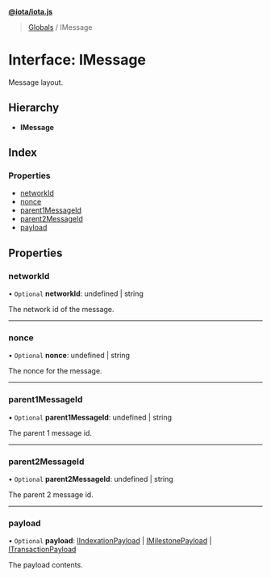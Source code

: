 **[@iota/iota.js](../README.md)**

> [Globals](../README.md) / IMessage

# Interface: IMessage

Message layout.

## Hierarchy

* **IMessage**

## Index

### Properties

* [networkId](imessage.md#networkid)
* [nonce](imessage.md#nonce)
* [parent1MessageId](imessage.md#parent1messageid)
* [parent2MessageId](imessage.md#parent2messageid)
* [payload](imessage.md#payload)

## Properties

### networkId

• `Optional` **networkId**: undefined \| string

The network id of the message.

___

### nonce

• `Optional` **nonce**: undefined \| string

The nonce for the message.

___

### parent1MessageId

• `Optional` **parent1MessageId**: undefined \| string

The parent 1 message id.

___

### parent2MessageId

• `Optional` **parent2MessageId**: undefined \| string

The parent 2 message id.

___

### payload

• `Optional` **payload**: [IIndexationPayload](iindexationpayload.md) \| [IMilestonePayload](imilestonepayload.md) \| [ITransactionPayload](itransactionpayload.md)

The payload contents.
